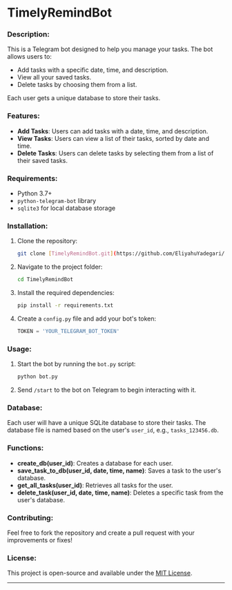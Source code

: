 # TimelyRemindBot

### Description:
This is a Telegram bot designed to help you manage your tasks. The bot allows users to:
- Add tasks with a specific date, time, and description.
- View all your saved tasks.
- Delete tasks by choosing them from a list.

Each user gets a unique database to store their tasks.

### Features:
- **Add Tasks**: Users can add tasks with a date, time, and description.
- **View Tasks**: Users can view a list of their tasks, sorted by date and time.
- **Delete Tasks**: Users can delete tasks by selecting them from a list of their saved tasks.

### Requirements:
- Python 3.7+
- `python-telegram-bot` library
- `sqlite3` for local database storage

### Installation:

1. Clone the repository:
   ```bash
   git clone [TimelyRemindBot.git](https://github.com/EliyahuYadegari/TimelyRemindBot.git)
   ```

2. Navigate to the project folder:
   ```bash
   cd TimelyRemindBot
   ```

3. Install the required dependencies:
   ```bash
   pip install -r requirements.txt
   ```

4. Create a `config.py` file and add your bot's token:
   ```python
   TOKEN = 'YOUR_TELEGRAM_BOT_TOKEN'
   ```

### Usage:
1. Start the bot by running the `bot.py` script:
   ```bash
   python bot.py
   ```

2. Send `/start` to the bot on Telegram to begin interacting with it.

### Database:
Each user will have a unique SQLite database to store their tasks. The database file is named based on the user's `user_id`, e.g., `tasks_123456.db`.

### Functions:
- **create_db(user_id)**: Creates a database for each user.
- **save_task_to_db(user_id, date, time, name)**: Saves a task to the user's database.
- **get_all_tasks(user_id)**: Retrieves all tasks for the user.
- **delete_task(user_id, date, time, name)**: Deletes a specific task from the user's database.

### Contributing:
Feel free to fork the repository and create a pull request with your improvements or fixes!

### License:
This project is open-source and available under the [MIT License](https://opensource.org/license/mit).

---
